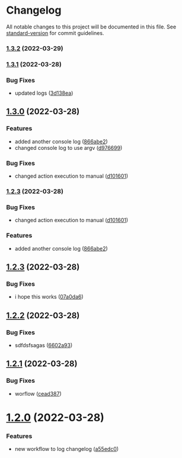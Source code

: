 # Changelog

All notable changes to this project will be documented in this file. See [standard-version](https://github.com/conventional-changelog/standard-version) for commit guidelines.

### [1.3.2](https://github.com/subhanmahmood/autorelease-test/compare/v1.3.1...v1.3.2) (2022-03-29)

### [1.3.1](https://github.com/subhanmahmood/autorelease-test/compare/v1.3.0...v1.3.1) (2022-03-28)


### Bug Fixes

* updated logs ([3d138ea](https://github.com/subhanmahmood/autorelease-test/commit/3d138ea4cec33b7b0cb7f6f071c90ebe4dae4427))

## [1.3.0](https://github.com/subhanmahmood/autorelease-test/compare/v1.2.3...v1.3.0) (2022-03-28)


### Features

* added another console log ([866abe2](https://github.com/subhanmahmood/autorelease-test/commit/866abe2131bf70dcc6c53cc217088e0800b4b20a))
* changed console log to use argv ([d976699](https://github.com/subhanmahmood/autorelease-test/commit/d9766997f19f7dd6d835879439060f54798f74ef))


### Bug Fixes

* changed action execution to manual ([d101601](https://github.com/subhanmahmood/autorelease-test/commit/d10160198cf9b5a119befff013ea89de9cd571df))

### [1.2.3](https://github.com/subhanmahmood/autorelease-test/compare/v1.2.2...v1.2.3) (2022-03-28)


### Bug Fixes

* changed action execution to manual ([d101601](https://github.com/subhanmahmood/autorelease-test/commit/d10160198cf9b5a119befff013ea89de9cd571df))


### Features

* added another console log ([866abe2](https://github.com/subhanmahmood/autorelease-test/commit/866abe2131bf70dcc6c53cc217088e0800b4b20a))



## [1.2.3](https://github.com/subhanmahmood/autorelease-test/compare/v1.2.2...v1.2.3) (2022-03-28)


### Bug Fixes

* i hope this works ([07a0da6](https://github.com/subhanmahmood/autorelease-test/commit/07a0da600d729c1296b9fd27e4069afb663b4cf9))



## [1.2.2](https://github.com/subhanmahmood/autorelease-test/compare/v1.2.1...v1.2.2) (2022-03-28)


### Bug Fixes

* sdfdsfsagas ([6602a93](https://github.com/subhanmahmood/autorelease-test/commit/6602a934f2577d245dfa0bc5964c16a73255714e))



## [1.2.1](https://github.com/subhanmahmood/autorelease-test/compare/v1.2.0...v1.2.1) (2022-03-28)


### Bug Fixes

* worflow ([cead387](https://github.com/subhanmahmood/autorelease-test/commit/cead3874d9f090a437ffdf677eb3f8fb3a3bd09a))



# [1.2.0](https://github.com/subhanmahmood/autorelease-test/compare/v1.1.0...v1.2.0) (2022-03-28)


### Features

* new workflow to log changelog ([a55edc0](https://github.com/subhanmahmood/autorelease-test/commit/a55edc05e24d664c322e70c4b3e6b790fa21fd14))

